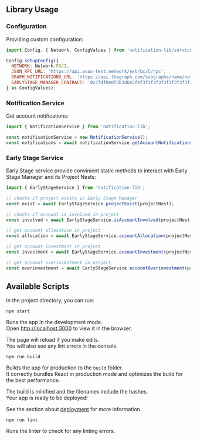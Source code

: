 ## Library Usage

### Configuration

Providing custom configuration:
```javascript
import Config, { Network, ConfigValues } from 'notification-lib/services/config';

Config.setupConfig({
  NETWORK: Network.FUJI,
  JSON_RPC_URL: 'https://api.avax-test.network/ext/bc/C/rpc',
  GRAPH_NOTIFICATIONS_URL: 'https://api.thegraph.com/subgraphs/name/notifications',
  EARLYSTAGE_MANAGER_CONTRACT: '0x7f4f8e8f3b3d6b5f4f3f3f3f3f3f3f3f3f3f3f3f',
} as ConfigValues);
```

### Notification Service

Get account notifications:
```javascript
import { NotificationService } from 'notification-lib';

const notificationService = new NotificationService();
const notifications = await notificationService.getAccountNotifications(account);
```

### Early Stage Service

Early Stage service provide convinient static methods to interact with Early Stage Manager and its Project Nests:
```javascript
import { EarlyStageService } from 'notification-lib';

// checks if project exists in Early Stage Manager
const exist = await EarlyStageService.projectExist(projectNest);

// checks if account is involved in project
const involved = await EarlyStageService.isAccountInvolved(projectNest, account);

// get account allocation in project
const allocation = await EarlyStageService.accountAllocation(projectNest, account);

// get account investment in project
const investment = await EarlyStageService.accountInvestment(projectNest, account);

// get account overinvestment in project
const overinvestment = await EarlyStageService.accountOverinvestment(projectNest, account);
```


## Available Scripts

In the project directory, you can run:
```
npm start
```

Runs the app in the development mode.\
Open [http://localhost:3000](http://localhost:3000) to view it in the browser.

The page will reload if you make edits.\
You will also see any lint errors in the console.
```
npm run build

```

Builds the app for production to the `build` folder.\
It correctly bundles React in production mode and optimizes the build for the best performance.

The build is minified and the filenames include the hashes.\
Your app is ready to be deployed!

See the section about [deployment](https://facebook.github.io/create-react-app/docs/deployment) for more information.
```
npm run lint
```

Runs the linter to check for any linting errors.
